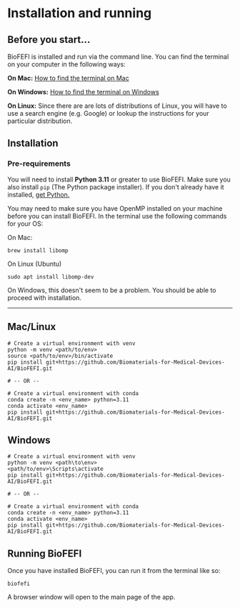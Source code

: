 # Installation and running
## Before you start...
BioFEFI is installed and run via the command line. You can find the terminal on your computer in the following ways:

**On Mac:** [How to find the terminal on Mac](https://support.apple.com/en-gb/guide/terminal/apd5265185d-f365-44cb-8b09-71a064a42125/mac)

**On Windows:** [How to find the terminal on Windows](https://learn.microsoft.com/en-us/windows/terminal/faq#how-do-i-run-a-shell-in-windows-terminal-in-administrator-mode)

**On Linux:** Since there are are lots of distributions of Linux, you will have to use a search engine (e.g. Google) or lookup the instructions for your particular distribution.

## Installation
### Pre-requirements
You will need to install **Python 3.11** or greater to use BioFEFI. Make sure you also install `pip` (The Python package installer). If you don't already have it installed, [get Python.](https://www.python.org/downloads/)

You may need to make sure you have OpenMP installed on your machine before you can install BioFEFI. In the terminal use the following commands for your OS:

On Mac:
```shell
brew install libomp
```

On Linux (Ubuntu)
```shell
sudo apt install libomp-dev
```

On Windows, this doesn't seem to be a problem. You should be able to proceed with installation.

---

## Mac/Linux
```shell
# Create a virtual environment with venv
python -m venv <path/to/env>
source <path/to/env>/bin/activate
pip install git+https://github.com/Biomaterials-for-Medical-Devices-AI/BioFEFI.git

# -- OR --

# Create a virtual environment with conda
conda create -n <env_name> python=3.11
conda activate <env_name>
pip install git+https://github.com/Biomaterials-for-Medical-Devices-AI/BioFEFI.git
```

## Windows
```shell
# Create a virtual environment with venv
python -m venv <path\to\env>
<path/to/env>\Scripts\activate
pip install git+https://github.com/Biomaterials-for-Medical-Devices-AI/BioFEFI.git

# -- OR --

# Create a virtual environment with conda
conda create -n <env_name> python=3.11
conda activate <env_name>
pip install git+https://github.com/Biomaterials-for-Medical-Devices-AI/BioFEFI.git
```

## Running BioFEFI
Once you have installed BioFEFI, you can run it from the terminal like so:
```shell
biofefi
```
A browser window will open to the main page of the app.

<!-- insert image here -->